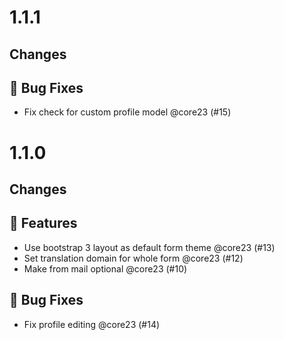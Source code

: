 # 1.1.1

## Changes

## 🐛 Bug Fixes

- Fix check for custom profile model @core23 (#15)

# 1.1.0

## Changes

## 🚀 Features

- Use bootstrap 3 layout as default form theme @core23 (#13)
- Set translation domain for whole form @core23 (#12)
- Make from mail optional @core23 (#10)

## 🐛 Bug Fixes

- Fix profile editing @core23 (#14)
